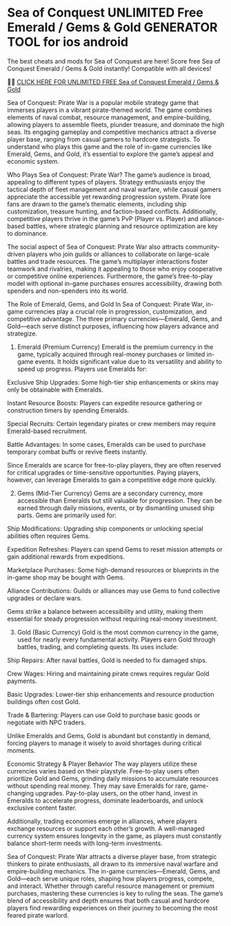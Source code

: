 # Sea of Conquest UNLIMITED Free Emerald / Gems & Gold GENERATOR TOOL for ios android

The best cheats and mods for Sea of Conquest are here! Score free Sea of Conquest Emerald / Gems & Gold instantly! Compatible with all devices!

🐙🐙 <a href="https://cutt.ly/Iru9vtkd">CLICK HERE FOR UNLIMITED FREE Sea of Conquest Emerald / Gems & Gold </a>

Sea of Conquest: Pirate War is a popular mobile strategy game that immerses players in a vibrant pirate-themed world. The game combines elements of naval combat, resource management, and empire-building, allowing players to assemble fleets, plunder treasure, and dominate the high seas. Its engaging gameplay and competitive mechanics attract a diverse player base, ranging from casual gamers to hardcore strategists. To understand who plays this game and the role of in-game currencies like Emerald, Gems, and Gold, it’s essential to explore the game’s appeal and economic system.

Who Plays Sea of Conquest: Pirate War?
The game’s audience is broad, appealing to different types of players. Strategy enthusiasts enjoy the tactical depth of fleet management and naval warfare, while casual gamers appreciate the accessible yet rewarding progression system. Pirate lore fans are drawn to the game’s thematic elements, including ship customization, treasure hunting, and faction-based conflicts. Additionally, competitive players thrive in the game’s PvP (Player vs. Player) and alliance-based battles, where strategic planning and resource optimization are key to dominance.

The social aspect of Sea of Conquest: Pirate War also attracts community-driven players who join guilds or alliances to collaborate on large-scale battles and trade resources. The game’s multiplayer interactions foster teamwork and rivalries, making it appealing to those who enjoy cooperative or competitive online experiences. Furthermore, the game’s free-to-play model with optional in-game purchases ensures accessibility, drawing both spenders and non-spenders into its world.

The Role of Emerald, Gems, and Gold
In Sea of Conquest: Pirate War, in-game currencies play a crucial role in progression, customization, and competitive advantage. The three primary currencies—Emerald, Gems, and Gold—each serve distinct purposes, influencing how players advance and strategize.

1. Emerald (Premium Currency)
Emerald is the premium currency in the game, typically acquired through real-money purchases or limited in-game events. It holds significant value due to its versatility and ability to speed up progress. Players use Emeralds for:

Exclusive Ship Upgrades: Some high-tier ship enhancements or skins may only be obtainable with Emeralds.

Instant Resource Boosts: Players can expedite resource gathering or construction timers by spending Emeralds.

Special Recruits: Certain legendary pirates or crew members may require Emerald-based recruitment.

Battle Advantages: In some cases, Emeralds can be used to purchase temporary combat buffs or revive fleets instantly.

Since Emeralds are scarce for free-to-play players, they are often reserved for critical upgrades or time-sensitive opportunities. Paying players, however, can leverage Emeralds to gain a competitive edge more quickly.

2. Gems (Mid-Tier Currency)
Gems are a secondary currency, more accessible than Emeralds but still valuable for progression. They can be earned through daily missions, events, or by dismantling unused ship parts. Gems are primarily used for:

Ship Modifications: Upgrading ship components or unlocking special abilities often requires Gems.

Expedition Refreshes: Players can spend Gems to reset mission attempts or gain additional rewards from expeditions.

Marketplace Purchases: Some high-demand resources or blueprints in the in-game shop may be bought with Gems.

Alliance Contributions: Guilds or alliances may use Gems to fund collective upgrades or declare wars.

Gems strike a balance between accessibility and utility, making them essential for steady progression without requiring real-money investment.

3. Gold (Basic Currency)
Gold is the most common currency in the game, used for nearly every fundamental activity. Players earn Gold through battles, trading, and completing quests. Its uses include:

Ship Repairs: After naval battles, Gold is needed to fix damaged ships.

Crew Wages: Hiring and maintaining pirate crews requires regular Gold payments.

Basic Upgrades: Lower-tier ship enhancements and resource production buildings often cost Gold.

Trade & Bartering: Players can use Gold to purchase basic goods or negotiate with NPC traders.

Unlike Emeralds and Gems, Gold is abundant but constantly in demand, forcing players to manage it wisely to avoid shortages during critical moments.

Economic Strategy & Player Behavior
The way players utilize these currencies varies based on their playstyle. Free-to-play users often prioritize Gold and Gems, grinding daily missions to accumulate resources without spending real money. They may save Emeralds for rare, game-changing upgrades. Pay-to-play users, on the other hand, invest in Emeralds to accelerate progress, dominate leaderboards, and unlock exclusive content faster.

Additionally, trading economies emerge in alliances, where players exchange resources or support each other’s growth. A well-managed currency system ensures longevity in the game, as players must constantly balance short-term needs with long-term investments.
 
Sea of Conquest: Pirate War attracts a diverse player base, from strategic thinkers to pirate enthusiasts, all drawn to its immersive naval warfare and empire-building mechanics. The in-game currencies—Emerald, Gems, and Gold—each serve unique roles, shaping how players progress, compete, and interact. Whether through careful resource management or premium purchases, mastering these currencies is key to ruling the seas. The game’s blend of accessibility and depth ensures that both casual and hardcore players find rewarding experiences on their journey to becoming the most feared pirate warlord.
